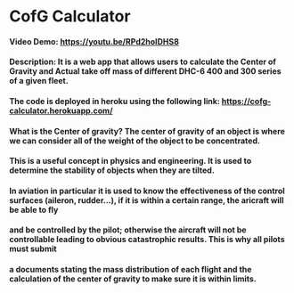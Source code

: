 # CofG Calculator
#### Video Demo: https://youtu.be/RPd2holDHS8
#### Description: It is a web app that allows users to calculate the Center of Gravity and Actual take off mass of different DHC-6 400 and 300 series of a given fleet.
#### The code is deployed in heroku using the following link: https://cofg-calculator.herokuapp.com/
#### What is the Center of gravity? The center of gravity of an object is where we can consider all of the weight of the object to be concentrated. 
#### This is a useful concept in physics and engineering. It is used to determine the stability of objects when they are tilted.
#### In aviation in particular it is used to know the effectiveness of the control surfaces (aileron, rudder...), if it is within a certain range, the aricraft will be able to fly
#### and be controlled by the pilot; otherwise the aircraft will not be controllable leading to obvious catastrophic results. This is why all pilots must submit 
#### a documents stating the mass distribution of each flight and the calculation of the center of gravity to make sure it is within limits.
